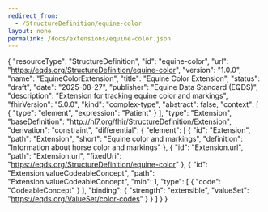 ```yaml
---
redirect_from:
  - /StructureDefinition/equine-color
layout: none
permalink: /docs/extensions/equine-color.json
---
```


{
  "resourceType": "StructureDefinition",
  "id": "equine-color",
  "url": "https://eqds.org/StructureDefinition/equine-color",
  "version": "1.0.0",
  "name": "EquineColorExtension",
  "title": "Equine Color Extension",
  "status": "draft",
  "date": "2025-08-27",
  "publisher": "Equine Data Standard (EQDS)",
  "description": "Extension for tracking equine color and markings",
  "fhirVersion": "5.0.0",
  "kind": "complex-type",
  "abstract": false,
  "context": [
    {
      "type": "element",
      "expression": "Patient"
    }
  ],
  "type": "Extension",
  "baseDefinition": "http://hl7.org/fhir/StructureDefinition/Extension",
  "derivation": "constraint",
  "differential": {
    "element": [
      {
        "id": "Extension",
        "path": "Extension",
        "short": "Equine color and markings",
        "definition": "Information about horse color and markings"
      },
      {
        "id": "Extension.url",
        "path": "Extension.url",
        "fixedUri": "https://eqds.org/StructureDefinition/equine-color"
      },
      {
        "id": "Extension.valueCodeableConcept",
        "path": "Extension.valueCodeableConcept",
        "min": 1,
        "type": [
          {
            "code": "CodeableConcept"
          }
        ],
        "binding": {
          "strength": "extensible",
          "valueSet": "https://eqds.org/ValueSet/color-codes"
        }
      }
    ]
  }
}